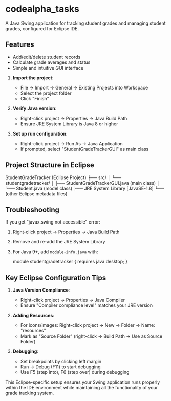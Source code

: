 # codealpha_tasks
A Java Swing application for tracking student grades and managing student grades, configured for Eclipse IDE.


## Features

- Add/edit/delete student records
- Calculate grade averages and status
- Simple and intuitive GUI interface

1. **Import the project**:
   - File → Import → General → Existing Projects into Workspace
   - Select the project folder
   - Click "Finish"

2. **Verify Java version**:
   - Right-click project → Properties → Java Build Path
   - Ensure JRE System Library is Java 8 or higher

3. **Set up run configuration**:
   - Right-click project → Run As → Java Application
   - If prompted, select "StudentGradeTrackerGUI" as main class

## Project Structure in Eclipse
StudentGradeTracker (Eclipse Project)
├── src/
│ └── studentgradetracker/
│ ├── StudentGradeTrackerGUI.java (main class)
│ └── Student.java (model class)
├── JRE System Library [JavaSE-1.8]
└── (other Eclipse metadata files)


## Troubleshooting

If you get "javax.swing not accessible" error:
1. Right-click project → Properties → Java Build Path
2. Remove and re-add the JRE System Library
3. For Java 9+, add `module-info.java` with:

   module studentgradetracker {
       requires java.desktop;
   }
   

## Key Eclipse Configuration Tips

1. **Java Version Compliance**:
   - Right-click project → Properties → Java Compiler
   - Ensure "Compiler compliance level" matches your JRE version

2. **Adding Resources**:
   - For icons/images: Right-click project → New → Folder → Name: "resources"
   - Mark as "Source Folder" (right-click → Build Path → Use as Source Folder)

3. **Debugging**:
   - Set breakpoints by clicking left margin
   - Run → Debug (F11) to start debugging
   - Use F5 (step into), F6 (step over) during debugging

This Eclipse-specific setup ensures your Swing application runs properly within the IDE environment while maintaining all the functionality of your grade tracking system.
